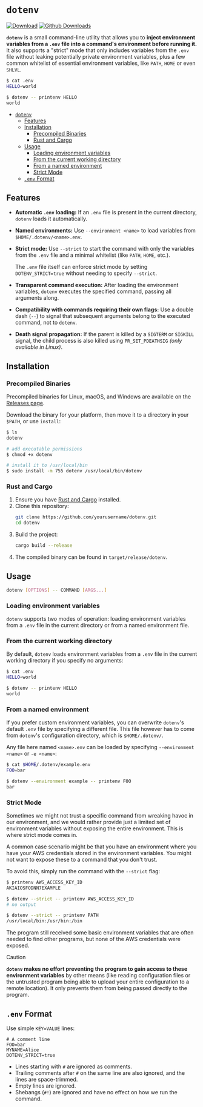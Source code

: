 # `dotenv`

[![Download](https://img.shields.io/badge/download-here-brightgreen?logo=github)](https://github.com/patrickdappollonio/dotenv/releases)
[![Github Downloads](https://img.shields.io/github/downloads/patrickdappollonio/dotenv/total?color=orange&label=github%20downloads&logo=github)](https://github.com/patrickdappollonio/dotenv/releases)

**`dotenv`** is a small command-line utility that allows you to **inject environment variables from a `.env` file into a command's environment before running it.** It also supports a "strict" mode that only includes variables from the `.env` file without leaking potentially private environment variables, plus a few common whitelist of essential environment variables, like `PATH`, `HOME` or even `SHLVL`.

```bash
$ cat .env
HELLO=world

$ dotenv -- printenv HELLO
world
```

- [`dotenv`](#dotenv)
  - [Features](#features)
  - [Installation](#installation)
    - [Precompiled Binaries](#precompiled-binaries)
    - [Rust and Cargo](#rust-and-cargo)
  - [Usage](#usage)
    - [Loading environment variables](#loading-environment-variables)
    - [From the current working directory](#from-the-current-working-directory)
    - [From a named environment](#from-a-named-environment)
    - [Strict Mode](#strict-mode)
  - [`.env` Format](#env-format)

## Features

- **Automatic `.env` loading:**
  If an `.env` file is present in the current directory, `dotenv` loads it automatically.

- **Named environments:**
  Use `--environment <name>` to load variables from `$HOME/.dotenv/<name>.env`.

- **Strict mode:**
  Use `--strict` to start the command with only the variables from the `.env` file and a minimal whitelist (like `PATH`, `HOME`, etc.).

  The `.env` file itself can enforce strict mode by setting `DOTENV_STRICT=true` without needing to specify `--strict`.

- **Transparent command execution:**
  After loading the environment variables, `dotenv` executes the specified command, passing all arguments along.

- **Compatibility with commands requiring their own flags:**
  Use a double dash (`--`) to signal that subsequent arguments belong to the executed command, not to `dotenv`.

- **Death signal propagation:**
  If the parent is killed by a `SIGTERM` or `SIGKILL` signal, the child process is also killed using `PR_SET_PDEATHSIG` *(only available in Linux)*.

## Installation

### Precompiled Binaries

Precompiled binaries for Linux, macOS, and Windows are available on the [Releases page](https://github.com/patrickdappollonio/dotenv/releases).

Download the binary for your platform, then move it to a directory in your `$PATH`, or use `install`:

```bash
$ ls
dotenv

# add executable permissions
$ chmod +x dotenv

# install it to /usr/local/bin
$ sudo install -m 755 dotenv /usr/local/bin/dotenv
```

### Rust and Cargo

1. Ensure you have [Rust and Cargo](https://www.rust-lang.org/tools/install) installed.
2. Clone this repository:
   ```bash
   git clone https://github.com/yourusername/dotenv.git
   cd dotenv
   ```
3. Build the project:
   ```bash
   cargo build --release
   ```
4. The compiled binary can be found in `target/release/dotenv`.

## Usage

```bash
dotenv [OPTIONS] -- COMMAND [ARGS...]
```

### Loading environment variables

`dotenv` supports two modes of operation: loading environment variables from a `.env` file in the current directory or from a named environment file.

### From the current working directory

By default, `dotenv` loads environment variables from a `.env` file in the current working directory if you specify no arguments:

```bash
$ cat .env
HELLO=world

$ dotenv -- printenv HELLO
world
```

### From a named environment

If you prefer custom environment variables, you can overwrite `dotenv`'s default `.env` file by specifying a different file. This file however has to come from `dotenv`'s configuration directory, which is `$HOME/.dotenv/`.

Any file here named `<name>.env` can be loaded by specifying `--environment <name>` or `-e <name>`:

```bash
$ cat $HOME/.dotenv/example.env
FOO=bar

$ dotenv --environment example -- printenv FOO
bar
```

### Strict Mode

Sometimes we might not trust a specific command from wreaking havoc in our environment, and we would rather provide just a limited set of environment variables without exposing the entire environment. This is where strict mode comes in.

A common case scenario might be that you have an environment where you have your AWS credentials stored in the environment variables. You might not want to expose these to a command that you don't trust.

To avoid this, simply run the command with the `--strict` flag:

```bash
$ printenv AWS_ACCESS_KEY_ID
AKIAIOSFODNN7EXAMPLE

$ dotenv --strict -- printenv AWS_ACCESS_KEY_ID
# no output

$ dotenv --strict -- printenv PATH
/usr/local/bin:/usr/bin:/bin
```

The program still received some basic environment variables that are often needed to find other programs, but none of the AWS credentials were exposed.

> [!CAUTION]
> **`dotenv` makes no effort preventing the program to gain access to these environment variables** by other means (like reading configuration files or the untrusted program being able to upload your entire configuration to a remote location).
> It only prevents them from being passed directly to the program.

## `.env` Format

Use simple `KEY=VALUE` lines:

```env
# A comment line
FOO=bar
MYNAME=Alice
DOTENV_STRICT=true
```

- Lines starting with `#` are ignored as comments.
- Trailing comments after `#` on the same line are also ignored, and the lines are space-trimmed.
- Empty lines are ignored.
- Shebangs (`#!`) are ignored and have no effect on how we run the command.
